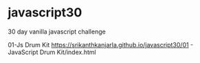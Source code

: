 # javascript30
30 day vanilla javascript challenge 

01-Js Drum Kit  https://srikanthkanjarla.github.io/javascript30/01 - JavaScript Drum Kit/index.html
